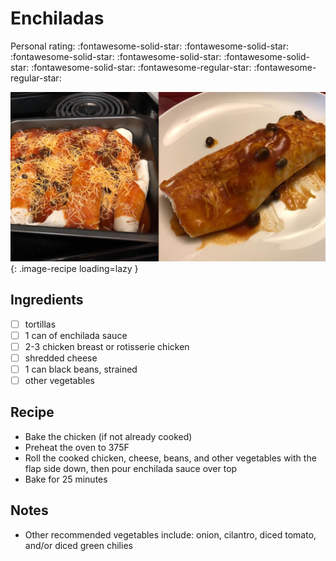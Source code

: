<!-- Do not modify sections with "AUTO-*". They are updated by make.py -->

# Enchiladas

<!-- rating=3; (User can specify rating on scale of 1-5) -->
<!-- AUTO-UserRating -->
Personal rating: :fontawesome-solid-star: :fontawesome-solid-star: :fontawesome-solid-star: :fontawesome-solid-star: :fontawesome-solid-star: :fontawesome-solid-star: :fontawesome-regular-star: :fontawesome-regular-star:
<!-- /AUTO-UserRating -->

<!-- name_image=enchiladas.png; (User can specify image name if multiple exist) -->
<!-- AUTO-Image -->
![enchiladas.png](./enchiladas.png){: .image-recipe loading=lazy }
<!-- /AUTO-Image -->

## Ingredients

* [ ] tortillas
* [ ] 1 can of enchilada sauce
* [ ] 2-3 chicken breast or rotisserie chicken
* [ ] shredded cheese
* [ ] 1 can black beans, strained
* [ ] other vegetables

## Recipe

* Bake the chicken (if not already cooked)
* Preheat the oven to 375F
* Roll the cooked chicken, cheese, beans, and other vegetables with the flap side down, then pour enchilada sauce over top
* Bake for 25 minutes

## Notes

* Other recommended vegetables include: onion, cilantro, diced tomato, and/or diced green chilies
